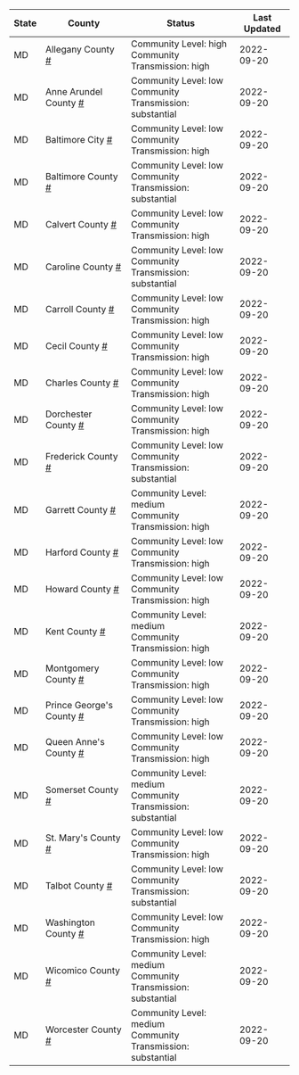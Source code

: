 State | County | Status | Last Updated
--- | --- | --- | --- 
MD | Allegany County <a href="#allegany_county">#</a> | <a name="allegany_county"></a>Community Level: high<br/>Community Transmission: high | 2022-09-20
MD | Anne Arundel County <a href="#anne_arundel_county">#</a> | <a name="anne_arundel_county"></a>Community Level: low<br/>Community Transmission: substantial | 2022-09-20
MD | Baltimore City <a href="#baltimore_city">#</a> | <a name="baltimore_city"></a>Community Level: low<br/>Community Transmission: high | 2022-09-20
MD | Baltimore County <a href="#baltimore_county">#</a> | <a name="baltimore_county"></a>Community Level: low<br/>Community Transmission: substantial | 2022-09-20
MD | Calvert County <a href="#calvert_county">#</a> | <a name="calvert_county"></a>Community Level: low<br/>Community Transmission: high | 2022-09-20
MD | Caroline County <a href="#caroline_county">#</a> | <a name="caroline_county"></a>Community Level: low<br/>Community Transmission: substantial | 2022-09-20
MD | Carroll County <a href="#carroll_county">#</a> | <a name="carroll_county"></a>Community Level: low<br/>Community Transmission: high | 2022-09-20
MD | Cecil County <a href="#cecil_county">#</a> | <a name="cecil_county"></a>Community Level: low<br/>Community Transmission: high | 2022-09-20
MD | Charles County <a href="#charles_county">#</a> | <a name="charles_county"></a>Community Level: low<br/>Community Transmission: high | 2022-09-20
MD | Dorchester County <a href="#dorchester_county">#</a> | <a name="dorchester_county"></a>Community Level: low<br/>Community Transmission: high | 2022-09-20
MD | Frederick County <a href="#frederick_county">#</a> | <a name="frederick_county"></a>Community Level: low<br/>Community Transmission: substantial | 2022-09-20
MD | Garrett County <a href="#garrett_county">#</a> | <a name="garrett_county"></a>Community Level: medium<br/>Community Transmission: high | 2022-09-20
MD | Harford County <a href="#harford_county">#</a> | <a name="harford_county"></a>Community Level: low<br/>Community Transmission: high | 2022-09-20
MD | Howard County <a href="#howard_county">#</a> | <a name="howard_county"></a>Community Level: low<br/>Community Transmission: high | 2022-09-20
MD | Kent County <a href="#kent_county">#</a> | <a name="kent_county"></a>Community Level: medium<br/>Community Transmission: high | 2022-09-20
MD | Montgomery County <a href="#montgomery_county">#</a> | <a name="montgomery_county"></a>Community Level: low<br/>Community Transmission: high | 2022-09-20
MD | Prince George's County <a href="#prince_george's_county">#</a> | <a name="prince_george's_county"></a>Community Level: low<br/>Community Transmission: high | 2022-09-20
MD | Queen Anne's County <a href="#queen_anne's_county">#</a> | <a name="queen_anne's_county"></a>Community Level: low<br/>Community Transmission: high | 2022-09-20
MD | Somerset County <a href="#somerset_county">#</a> | <a name="somerset_county"></a>Community Level: medium<br/>Community Transmission: substantial | 2022-09-20
MD | St. Mary's County <a href="#st._mary's_county">#</a> | <a name="st._mary's_county"></a>Community Level: low<br/>Community Transmission: high | 2022-09-20
MD | Talbot County <a href="#talbot_county">#</a> | <a name="talbot_county"></a>Community Level: low<br/>Community Transmission: substantial | 2022-09-20
MD | Washington County <a href="#washington_county">#</a> | <a name="washington_county"></a>Community Level: low<br/>Community Transmission: high | 2022-09-20
MD | Wicomico County <a href="#wicomico_county">#</a> | <a name="wicomico_county"></a>Community Level: medium<br/>Community Transmission: substantial | 2022-09-20
MD | Worcester County <a href="#worcester_county">#</a> | <a name="worcester_county"></a>Community Level: medium<br/>Community Transmission: substantial | 2022-09-20
